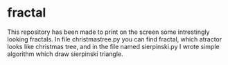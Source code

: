 # fractal
This repository has been made to print on the screen some intrestingly looking fractals.
In file christmastree.py you can find fractal, which atractor looks like christmas tree, and in the file named sierpinski.py I wrote simple algorithm which draw sierpinski triangle.
